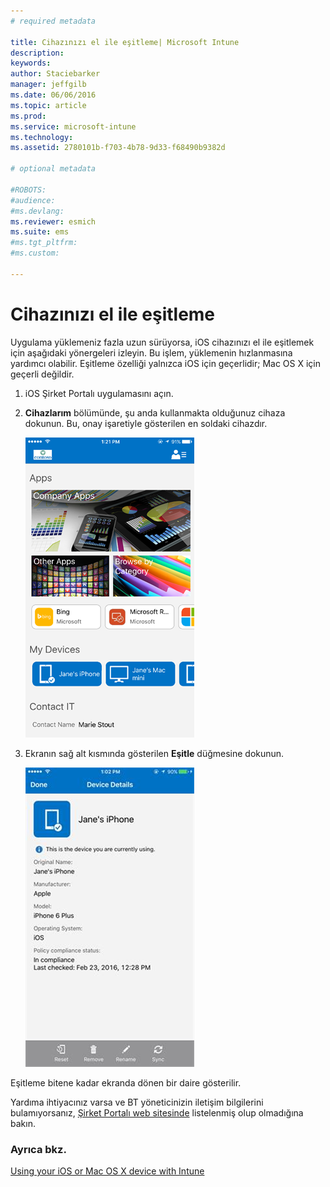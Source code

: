 ```yaml
---
# required metadata

title: Cihazınızı el ile eşitleme| Microsoft Intune
description:
keywords:
author: Staciebarker
manager: jeffgilb
ms.date: 06/06/2016
ms.topic: article
ms.prod:
ms.service: microsoft-intune
ms.technology:
ms.assetid: 2780101b-f703-4b78-9d33-f68490b9382d

# optional metadata

#ROBOTS:
#audience:
#ms.devlang:
ms.reviewer: esmich
ms.suite: ems
#ms.tgt_pltfrm:
#ms.custom:

---
```



# Cihazınızı el ile eşitleme

Uygulama yüklemeniz fazla uzun sürüyorsa, iOS cihazınızı el ile eşitlemek için aşağıdaki yönergeleri izleyin. Bu işlem, yüklemenin hızlanmasına yardımcı olabilir. Eşitleme özelliği yalnızca iOS için geçerlidir; Mac OS X için geçerli değildir.

1. iOS Şirket Portalı uygulamasını açın.

2. **Cihazlarım** bölümünde, şu anda kullanmakta olduğunuz cihaza dokunun. Bu, onay işaretiyle gösterilen en soldaki cihazdır.

    ![ios-sync-1-comp-portal-apps](./media/ios-sync-1-comp-portal-apps.png)

3.  Ekranın sağ alt kısmında gösterilen **Eşitle** düğmesine dokunun.

    ![ios-sync-2-sync-button](./media/ios-sync-2-sync-button.png)

Eşitleme bitene kadar ekranda dönen bir daire gösterilir.

Yardıma ihtiyacınız varsa ve BT yöneticinizin iletişim bilgilerini bulamıyorsanız, [Şirket Portalı web sitesinde](http://portal.manage.microsoft.com) listelenmiş olup olmadığına bakın.

### Ayrıca bkz.
[Using your iOS or Mac OS X device with Intune](using-your-ios-or-mac-os-x-device-with-intune.md)

<!--HONumber=Jun16_HO1-->


